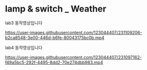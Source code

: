 #  lamp &amp; switch _ Weather
lab3 동작영상입니다





https://user-images.githubusercontent.com/123044407/231109206-b2ca8548-3e00-446d-b6fe-80043175bc0b.mp4





lab4 동작영상입니다



https://user-images.githubusercontent.com/123044407/231097162-f49a5bc5-292f-4495-8dd2-70e274dbb983.mp4

